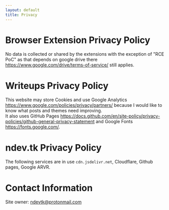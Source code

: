 ```yaml
---
layout: default
title: Privacy
---
```


# Browser Extension Privacy Policy
No data is collected or shared by the extensions with the exception of "RCE PoC" as that depends on google drive there <https://www.google.com/drive/terms-of-service/> still applies.

# Writeups Privacy Policy
This website may store Cookies and use Google Analytics <https://www.google.com/policies/privacy/partners/> because I would like to know what posts and themes need improving.  
It also uses GitHub Pages <https://docs.github.com/en/site-policy/privacy-policies/github-general-privacy-statement> and Google Fonts <https://fonts.google.com/>.

# ndev.tk Privacy Policy
The following services are in use `cdn.jsdelivr.net`, Cloudflare, Github pages, Google ARVR.

# Contact Information
Site owner: <a href="mailto:ndevtk@protonmail.com">ndevtk@protonmail.com</a>
